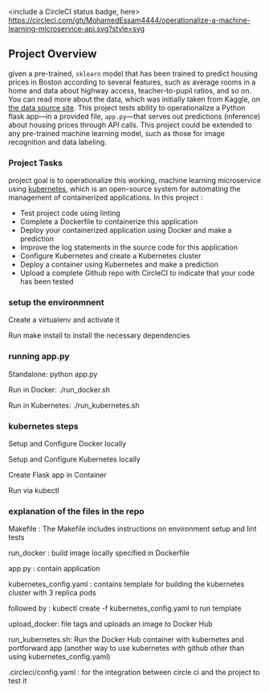 <include a CircleCI status badge, here>
https://circleci.com/gh/MohamedEssam4444/operationalize-a-machine-learning-microservice-api.svg?style=svg

## Project Overview

given a pre-trained, `sklearn` model that has been trained to predict housing prices in Boston according to several features, such as average rooms in a home and data about highway access, teacher-to-pupil ratios, and so on. You can read more about the data, which was initially taken from Kaggle, on [the data source site](https://www.kaggle.com/c/boston-housing). This project tests ability to operationalize a Python flask app—in a provided file, `app.py`—that serves out predictions (inference) about housing prices through API calls. This project could be extended to any pre-trained machine learning model, such as those for image recognition and data labeling.

### Project Tasks

project goal is to operationalize this working, machine learning microservice using [kubernetes](https://kubernetes.io/), which is an open-source system for automating the management of containerized applications. In this project :
* Test project code using linting
* Complete a Dockerfile to containerize this application
* Deploy your containerized application using Docker and make a prediction
* Improve the log statements in the source code for this application
* Configure Kubernetes and create a Kubernetes cluster
* Deploy a container using Kubernetes and make a prediction
* Upload a complete Github repo with CircleCI to indicate that your code has been tested

### setup the environmnent

Create a virtualenv and activate it

Run make install to install the necessary dependencies

### running app.py

Standalone: python app.py

Run in Docker: ./run_docker.sh

Run in Kubernetes: ./run_kubernetes.sh

### kubernetes steps

Setup and Configure Docker locally

Setup and Configure Kubernetes locally

Create Flask app in Container

Run via kubectl

### explanation of the files in the repo 

Makefile : The Makefile includes instructions on environment setup and lint tests

run_docker : build image locally specified in Dockerfile

app.py : contain application

kubernetes_config.yaml : contains template for building the kubernetes cluster with 3 replica pods

followed by : kubectl create -f kubernetes_config.yaml to run template

upload_docker: file tags and uploads an image to Docker Hub

run_kubernetes.sh: Run the Docker Hub container with kubernetes and portforward app (another way to use kubernetes with github other than using kubernetes_config.yaml)

.circleci/config.yaml : for the integration between circle ci and the project to test it 
